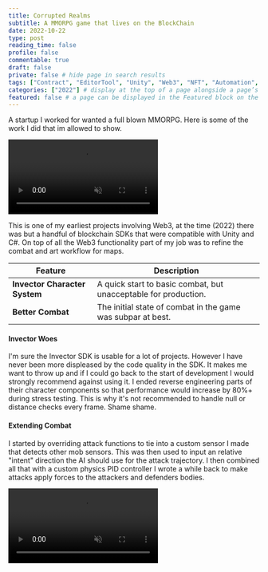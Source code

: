 ```yaml
---
title: Corrupted Realms
subtitle: A MMORPG game that lives on the BlockChain
date: 2022-10-22
type: post
reading_time: false
profile: false
commentable: true
draft: false
private: false # hide page in search results
tags: ["Contract", "EditorTool", "Unity", "Web3", "NFT", "Automation", "C#"]
categories: ["2022"] # display at the top of a page alongside a page’s metadata
featured: false # a page can be displayed in the Featured block on the homepage. This is useful for sticky, announcement blog posts or selected publications etc.
---
```

<!--TODO: Add a function or 2 from the tools inspector code and snap a pic of the custom inspector-->

<p>A startup I worked for wanted a full blown MMORPG. Here is some of the work I did that im allowed to show.</p>

<div class="video_thing">
    <video muted autoplay="" name="media" loop=""><source src="https://raw.githack.com/Denchyaknow/GitSite_Dencho/Develop/assets/media/projects/CorruptedRealms/XRLog_2022_897.webm" type="video/mp4"></video>
</div>

<!--more-->

<p>This is one of my earliest projects involving Web3, at the time (2022) there was but a handful of blockchain SDKs that were compatible with Unity and C#. On top of all the Web3 functionality part of my job was to refine the combat and art workflow for maps.</p>

| Feature         | Description |
|--------------------------|-------------|
| **Invector Character System**     | A quick start to basic combat, but unacceptable for production. |
| **Better Combat**     | The initial state of combat in the game was subpar at best. |

#### Invector Woes

<p>I'm sure the Invector SDK is usable for a lot of projects. However I have never been more displeased by the code quality in the SDK. It makes me want to throw up and if I could go back to the start of development I would strongly recommend against using it. I ended reverse engineering parts of their character components so that performance would increase by 80%+ during stress testing. This is why it's not recommended to handle null or distance checks every frame. Shame shame.</p>

#### Extending Combat

<p>I started by overriding attack functions to tie into a custom sensor I made that detects other mob sensors. This was then used to input an relative "intent" direction the AI should use for the attack trajectory. I then combined all that with a custom physics PID controller I wrote a while back to make attacks apply forces to the attackers and defenders bodies. </p>

<div class="video_thing">
    <video muted autoplay="" name="media" loop=""><source src="https://raw.githack.com/Denchyaknow/GitSite_Dencho/Develop/assets/media/projects/CorruptedRealms/XRLog_2022_919.webm" type="video/mp4"></video>
</div>
